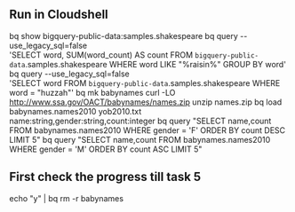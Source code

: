 ## Run in Cloudshell

bq show bigquery-public-data:samples.shakespeare
bq query --use_legacy_sql=false \
'SELECT
   word,
   SUM(word_count) AS count
 FROM
   `bigquery-public-data`.samples.shakespeare
 WHERE
   word LIKE "%raisin%"
 GROUP BY
   word'
bq query --use_legacy_sql=false \
'SELECT
   word
 FROM
   `bigquery-public-data`.samples.shakespeare
 WHERE
   word = "huzzah"'
bq mk babynames
curl -LO http://www.ssa.gov/OACT/babynames/names.zip
unzip names.zip
bq load babynames.names2010 yob2010.txt name:string,gender:string,count:integer
bq query "SELECT name,count FROM babynames.names2010 WHERE gender = 'F' ORDER BY count DESC LIMIT 5"
bq query "SELECT name,count FROM babynames.names2010 WHERE gender = 'M' ORDER BY count ASC LIMIT 5"

## First check the progress till task 5

echo "y" | bq rm -r babynames